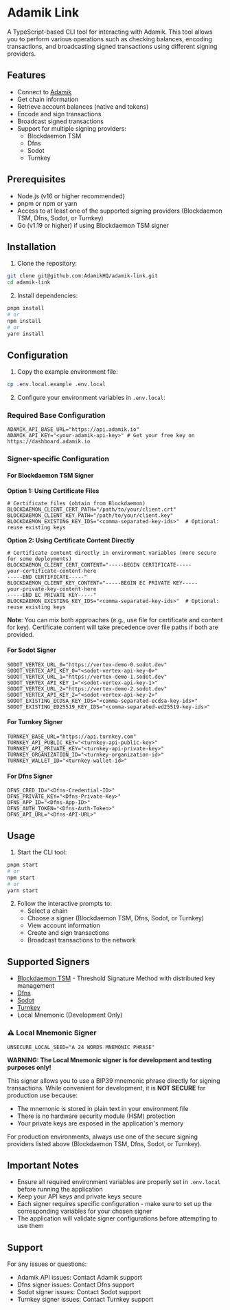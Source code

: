 # Adamik Link

A TypeScript-based CLI tool for interacting with Adamik. This tool allows you to perform various operations such as checking balances, encoding transactions, and broadcasting signed transactions using different signing providers.

## Features

- Connect to [Adamik](https://adamik.io)
- Get chain information
- Retrieve account balances (native and tokens)
- Encode and sign transactions
- Broadcast signed transactions
- Support for multiple signing providers:
  - Blockdaemon TSM
  - Dfns
  - Sodot
  - Turnkey

## Prerequisites

- Node.js (v16 or higher recommended)
- pnpm or npm or yarn
- Access to at least one of the supported signing providers (Blockdaemon TSM, Dfns, Sodot, or Turnkey)
- Go (v1.19 or higher) if using Blockdaemon TSM signer

## Installation

1. Clone the repository:

```bash
git clone git@github.com:AdamikHQ/adamik-link.git
cd adamik-link
```

2. Install dependencies:

```bash
pnpm install
# or
npm install
# or
yarn install
```

## Configuration

1. Copy the example environment file:

```bash
cp .env.local.example .env.local
```

2. Configure your environment variables in `.env.local`:

### Required Base Configuration

```
ADAMIK_API_BASE_URL="https://api.adamik.io"
ADAMIK_API_KEY="<your-adamik-api-key>" # Get your free key on https://dashboard.adamik.io
```

### Signer-specific Configuration

#### For Blockdaemon TSM Signer

**Option 1: Using Certificate Files**

```
# Certificate files (obtain from Blockdaemon)
BLOCKDAEMON_CLIENT_CERT_PATH="/path/to/your/client.crt"
BLOCKDAEMON_CLIENT_KEY_PATH="/path/to/your/client.key"
BLOCKDAEMON_EXISTING_KEY_IDS="<comma-separated-key-ids>"  # Optional: reuse existing keys
```

**Option 2: Using Certificate Content Directly**

```
# Certificate content directly in environment variables (more secure for some deployments)
BLOCKDAEMON_CLIENT_CERT_CONTENT="-----BEGIN CERTIFICATE-----
your-certificate-content-here
-----END CERTIFICATE-----"
BLOCKDAEMON_CLIENT_KEY_CONTENT="-----BEGIN EC PRIVATE KEY-----
your-private-key-content-here
-----END EC PRIVATE KEY-----"
BLOCKDAEMON_EXISTING_KEY_IDS="<comma-separated-key-ids>"  # Optional: reuse existing keys
```

**Note**: You can mix both approaches (e.g., use file for certificate and content for key). Certificate content will take precedence over file paths if both are provided.

#### For Sodot Signer

```
SODOT_VERTEX_URL_0="https://vertex-demo-0.sodot.dev"
SODOT_VERTEX_API_KEY_0="<sodot-vertex-api-key-0>"
SODOT_VERTEX_URL_1="https://vertex-demo-1.sodot.dev"
SODOT_VERTEX_API_KEY_1="<sodot-vertex-api-key-1>"
SODOT_VERTEX_URL_2="https://vertex-demo-2.sodot.dev"
SODOT_VERTEX_API_KEY_2="<sodot-vertex-api-key-2>"
SODOT_EXISTING_ECDSA_KEY_IDS="<comma-separated-ecdsa-key-ids>"
SODOT_EXISTING_ED25519_KEY_IDS="<comma-separated-ed25519-key-ids>"
```

#### For Turnkey Signer

```
TURNKEY_BASE_URL="https://api.turnkey.com"
TURNKEY_API_PUBLIC_KEY="<turnkey-api-public-key>"
TURNKEY_API_PRIVATE_KEY="<turnkey-api-private-key>"
TURNKEY_ORGANIZATION_ID="<turnkey-organization-id>"
TURNKEY_WALLET_ID="<turnkey-wallet-id>"
```

#### For Dfns Signer

```
DFNS_CRED_ID="<Dfns-Credential-ID>"
DFNS_PRIVATE_KEY="<Dfns-Private-Key>"
DFNS_APP_ID="<Dfns-App-ID>"
DFNS_AUTH_TOKEN="<Dfns-Auth-Token>"
DFNS_API_URL="<Dfns-API-URL>"
```

## Usage

1. Start the CLI tool:

```bash
pnpm start
# or
npm start
# or
yarn start
```

2. Follow the interactive prompts to:
   - Select a chain
   - Choose a signer (Blockdaemon TSM, Dfns, Sodot, or Turnkey)
   - View account information
   - Create and sign transactions
   - Broadcast transactions to the network

## Supported Signers

- [Blockdaemon TSM](https://www.blockdaemon.com/) - Threshold Signature Method with distributed key management
- [Dfns](https://www.dfns.co/)
- [Sodot](https://www.sodot.dev/)
- [Turnkey](https://www.turnkey.com/)
- Local Mnemonic (Development Only)

### ⚠️ Local Mnemonic Signer

```env
UNSECURE_LOCAL_SEED="A 24 WORDS MNEMONIC PHRASE"
```

**WARNING: The Local Mnemonic signer is for development and testing purposes only!**

This signer allows you to use a BIP39 mnemonic phrase directly for signing transactions. While convenient for development, it is **NOT SECURE** for production use because:

- The mnemonic is stored in plain text in your environment file
- There is no hardware security module (HSM) protection
- Your private keys are exposed in the application's memory

For production environments, always use one of the secure signing providers listed above (Blockdaemon TSM, Dfns, Sodot, or Turnkey).

## Important Notes

- Ensure all required environment variables are properly set in `.env.local` before running the application
- Keep your API keys and private keys secure
- Each signer requires specific configuration - make sure to set up the corresponding variables for your chosen signer
- The application will validate signer configurations before attempting to use them

## Support

For any issues or questions:

- Adamik API issues: Contact Adamik support
- Dfns signer issues: Contact Dfns support
- Sodot signer issues: Contact Sodot support
- Turnkey signer issues: Contact Turnkey support
